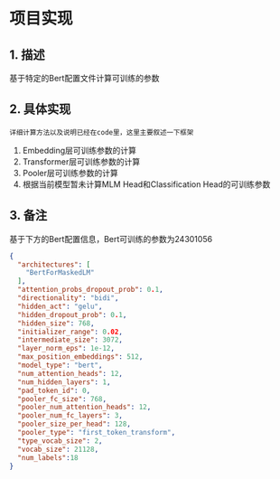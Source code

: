 # 项目实现
## 1. 描述
基于特定的Bert配置文件计算可训练的参数
## 2. 具体实现
`详细计算方法以及说明已经在code里，这里主要叙述一下框架`
1. Embedding层可训练参数的计算
2. Transformer层可训练参数的计算
3. Pooler层可训练参数的计算
4. 根据当前模型暂未计算MLM Head和Classification Head的可训练参数
## 3. 备注
基于下方的Bert配置信息，Bert可训练的参数为24301056
```json
{
  "architectures": [
    "BertForMaskedLM"
  ],
  "attention_probs_dropout_prob": 0.1,
  "directionality": "bidi",
  "hidden_act": "gelu",
  "hidden_dropout_prob": 0.1,
  "hidden_size": 768,
  "initializer_range": 0.02,
  "intermediate_size": 3072,
  "layer_norm_eps": 1e-12,
  "max_position_embeddings": 512,
  "model_type": "bert",
  "num_attention_heads": 12,
  "num_hidden_layers": 1,
  "pad_token_id": 0,
  "pooler_fc_size": 768,
  "pooler_num_attention_heads": 12,
  "pooler_num_fc_layers": 3,
  "pooler_size_per_head": 128,
  "pooler_type": "first_token_transform",
  "type_vocab_size": 2,
  "vocab_size": 21128,
  "num_labels":18
}
```
